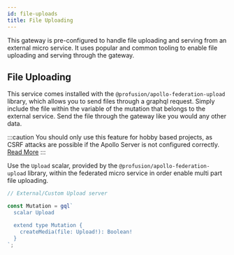 ```yaml
---
id: file-uploads
title: File Uploading
---
```


This gateway is pre-configured to handle file uploading and serving from an external micro service. It uses popular and common tooling to enable file uploading and serving through the gateway.

## File Uploading

This service comes installed with the `@profusion/apollo-federation-upload` library, which allows you to send files through a graphql request. Simply include the file within the variable of the mutation that belongs to the external service. Send the file through the gateway like you would any other data.

:::caution
You should only use this feature for hobby based projects, as CSRF attacks are possible if the Apollo Server is not configured correctly. [Read More](https://www.apollographql.com/blog/backend/file-uploads/file-upload-best-practices/)
:::

Use the `Upload` scalar, provided by the `@profusion/apollo-federation-upload` library, within the federated micro service in order enable multi part file uploading.

```ts
// External/Custom Upload server

const Mutation = gql`
  scalar Upload

  extend type Mutation {
    createMedia(file: Upload!): Boolean!
  }
`;
```
